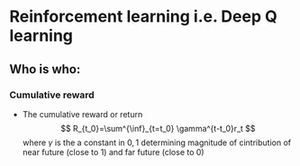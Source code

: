 # Reinforcement learning i.e. Deep Q learning

## Who is who:
### Cumulative reward
- The cumulative reward or return $$ R_{t_0}=\sum^{\inf}_{t=t_0} \gamma^{t-t_0}r_t $$
where $\gamma$ is the a constant in ${0,1}$ determining magnitude of cintribution of near future (close to $1$) and far future (close to 0)
